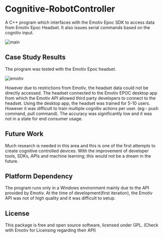 # Cognitive-RobotController
A C++ program which interfaces with the Emotiv Epoc SDK to access data from Emotiv Epoc Headset. It also issues serial commands based on the cognitiv input. 

![main](https://cloud.githubusercontent.com/assets/16982827/18298514/c34d0854-74d6-11e6-98ef-3d4e8d1bec09.JPG)

## Case Study Results
The program was tested with the Emotiv Epoc headset. 

![emotiv](https://cloud.githubusercontent.com/assets/16982827/18298653/e68e045c-74d7-11e6-9372-f881055f51a7.png)

However due to restrictions from Emotiv, the headset data could not be directly accessed. The headset connected to the Emotiv EPOC desktop app from which the Emotiv API allowed third party developers to connect to the headset. Using the desktop app, the headset was trained for 5-10 users. However it was difficult to train multiple cognitiv actions per user. (eg:- push command, pull command). The accuracy was significantly low and it was not in a state for end consumer usage.  

## Future Work
Much research is needed in this area and this is one of the first attempts to create cognitive controlled devices. With the improvement of developer tools, SDKs, APIs and machine learning; this would not be a dream in the future.   

## Platform Dependency 

The program runs only in a Windows environment mainly due to the API provided by Emotiv. At the time of development(first iteration), the Emotiv API was not of high quality and it was difficult to setup. 

## License

This package is free and open source software, licensed under GPL. (Check with Emotiv for Licensing regarding their API)
